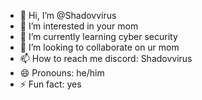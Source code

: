 - 👋 Hi, I’m @Shadovvirus
- 👀 I’m interested in your mom
- 🌱 I’m currently learning cyber security
- 💞️ I’m looking to collaborate on ur mom
- 📫 How to reach me discord: Shadovvirus
- 😄 Pronouns: he/him
- ⚡ Fun fact: yes

<!---
Shadovvirus/Shadovvirus is a ✨ special ✨ repository because its `README.md` (this file) appears on your GitHub profile.
You can click the Preview link to take a look at your changes.
--->

